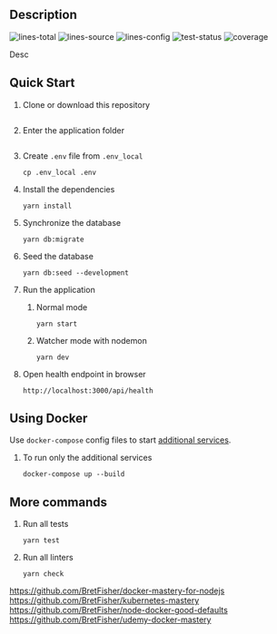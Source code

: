 ## Description

![lines-total](https://img.shields.io/endpoint?url=https://gist.githubusercontent.com/jedavard/8e956dd9f3809db71fe6924de220946a/raw/dav-express-total-lines.json)
![lines-source](https://img.shields.io/endpoint?url=https://gist.githubusercontent.com/jedavard/cb9395f504314fde235022d95d90a2aa/raw/dav-express-pure-src-lines.json)
![lines-config](https://img.shields.io/endpoint?url=https://gist.githubusercontent.com/jedavard/41fab36221f2950bf4e1ed1cfb3a87e1/raw/dav-express-config-line-count.json)
![test-status](https://img.shields.io/endpoint?url=https://gist.githubusercontent.com/jedavard/cf394ed0edc2f4dd2f1d692cedd26a77/raw/dav-express-test-pass-badge.json)
![coverage](https://img.shields.io/endpoint?url=https://gist.githubusercontent.com/jedavard/8538c4d06e5772f17bf3d6ee9f32c211/raw/dav-express-coverage.json)

Desc

## Quick Start

1. Clone or download this repository

    ```

    ```

2. Enter the application folder

    ```

    ```

3. Create `.env` file from `.env_local`
    ```
    cp .env_local .env
    ```
4. Install the dependencies
    ```
    yarn install
    ```
5. Synchronize the database

    ```
    yarn db:migrate
    ```

6. Seed the database
    ```
    yarn db:seed --development
    ```
7. Run the application
    1. Normal mode
        ```
        yarn start
        ```
    2. Watcher mode with nodemon
        ```
        yarn dev
        ```
8. Open health endpoint in browser
    ```
    http://localhost:3000/api/health
    ```

## Using Docker

Use `docker-compose` config files to start [additional services](#additional-services).

1. To run only the additional services
    ```
    docker-compose up --build
    ```

## More commands

1. Run all tests
    ```
    yarn test
    ```
2. Run all linters
    ```
    yarn check
    ```

https://github.com/BretFisher/docker-mastery-for-nodejs
https://github.com/BretFisher/kubernetes-mastery
https://github.com/BretFisher/node-docker-good-defaults
https://github.com/BretFisher/udemy-docker-mastery
